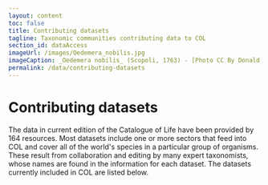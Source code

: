 ```yaml
---
layout: content
toc: false
title: Contributing datasets
tagline: Taxonomic communities contributing data to COL
section_id: dataAccess
imageUrl: /images/Oedemera_nobilis.jpg    
imageCaption: _Oedemera nobilis_ (Scopoli, 1763) - [Photo CC By Donald Hobern](https://www.flickr.com/photos/dhobern/8738737007)
permalink: /data/contributing-datasets
---
```


# Contributing datasets

The data in current edition of the Catalogue of Life have been provided by 164 resources. Most datasets include one or more sectors that feed into COL and cover all of the world's species in a particular group of organisms. These result from collaboration and editing by many expert taxonomists, whose names are found in the information for each dataset. The datasets currently included in COL are listed below.

<div class="row" style="background: white; margin-top: 20px; margin-bottom: 60px">



  <div id="datasetSearch"></div>
</div>
  <script>
      'use strict';

const e = React.createElement;

class DatasetSearch extends React.Component {

    render() {
     
  
      return e(
        ColBrowser.DatasetSearch,
        { catalogueKey: '{{ site.react.datasetKey }}' ,  pathToDataset: '{{ site.react.pathToDataset }}'}
      );
    }
  }

const domContainer = document.querySelector('#datasetSearch');
ReactDOM.render(e(DatasetSearch), domContainer);
  </script>